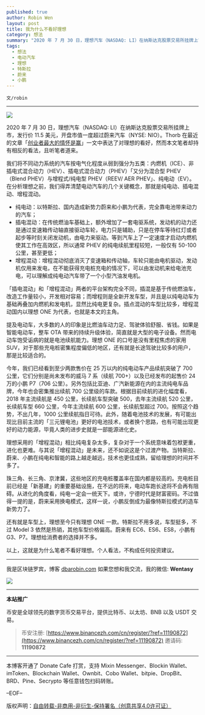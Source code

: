 ```yaml
---
published: true
author: Robin Wen
layout: post
title: 我为什么不看好理想
category: 想法
summary: "2020 年 7 月 30 日，理想汽车（NASDAQ: LI）在纳斯达克股票交易所挂牌上市，发行价 11.5 美元，开盘市值一度超过蔚来汽车（NYSE: NIO）。Thorb 在最近的文章创业者最大的情怀是赢一文中表达了对理想的看好，然而本文笔者却持有相反的看法，且听笔者道来。还有就是车型上，理想至今只有理想 ONE 一款。特斯拉不用多说，车型挺多，不过 Model 3 依然是热销，其他车型价格偏高。蔚来有 EC6、ES6、ES8，小鹏有 G3、P7。理想给消费者的选择并不多。以上，这就是为什么笔者不看好理想。个人看法，不构成任何投资建议。"
tags:
  - 想法
  - 电动汽车
  - 理想
  - 特斯拉
  - 蔚来
  - 小鹏
---
```


`文/robin`

***

![](https://cdn.dbarobin.com/i0prjcx.png)

2020 年 7 月 30 日，理想汽车（NASDAQ: LI）在纳斯达克股票交易所挂牌上市，发行价 11.5 美元，开盘市值一度超过蔚来汽车（NYSE: NIO）。Thorb 在最近的文章「[创业者最大的情怀是赢](https://mp.weixin.qq.com/s/ANdoFHDGAeM0z9DLS9ob5g)」一文中表达了对理想的看好，然而本文笔者却持有相反的看法，且听笔者道来。

我们将不同动力系统的汽车按电气化程度从弱到强分为五类：内燃机（ICE）、非插电式混合动力（HEV）、插电式混合动力（PHEV）「又分为混合型 PHEV（Blend PHEV）与增程式/纯电型 PHEV（REEV/ AER PHEV」、纯电动（EV）。在分析理想之前，我们得弄清楚电动汽车的几个关键概念，那就是纯电动、插电混动、增程混动。

* 纯电动：以特斯拉、国内造成新势力蔚来和小鹏为代表，完全靠电池带来动力的汽车；
* 插电混动：在传统燃油车基础上，额外增加了一套电驱系统，发动机的动力还是通过变速箱传动轴直接驱动车轮，电力只是辅助，只是在停车等待红灯或者起步等时刻关闭发动机，由电力来驱动。等到汽车上了一定速度才启动内燃机使其工作在高效区，所以通常 PHEV 的纯电续航里程较短，一般仅有 50-100 公里，甚至更低；
* 增程混动：增程混动彻底消灭了变速箱和传动轴，车轮只能由电机驱动，发动机仅用来发电，在不能获得充电桩充电的情况下，可以由发动机来给电池充电，可以理解成纯电动汽车带了一个小型汽油发电机。

「插电混动」和「增程混动」两者的平台架构完全不同，插混是基于传统燃油车，改造工作量较小，开发相对容易；而增程则是全新开发车型，并且是以纯电动车为基础再叠加内燃机和发电机，显然比纯电更复杂。插点混动的车型比较多，增程混动国内以理想 ONE 为代表，也就是本文的主角。

提及电动车，大多数的人的印象是比燃油车动力足、驾驶体验舒服、省钱。如果是智能电动车，整车 OTA 带来的持续升级体验，简直就是大型的电子设备。然而电动车饱受诟病的就是电池续航能力。理想 ONE 的口号是没有里程焦虑的家用 SUV，对于那些充电桩密集程度偏低的地区，还有就是长途驾驶比较多的用户，那是比较适合的。

今年，我们已经看到至少两款售价在 25 万以内的纯电动车产品续航突破了 700 公里，它们分别是尚未发布的威马 7 系（续航 700+）以及已经发布的起售价 24 万的小鹏 P7（706 公里）。另外包括比亚迪、广汽新能源在内的主流纯电车品牌，今年也会密集推出续航 700 公里级的车款。根据目前续航的进化幅度看，2018 年主流续航是 450 公里，长续航车型突破 500，去年主流续航 520 公里，长续航车型 660 公里，今年主流续航 600 公里，长续航型超过 700。按照这个趋势，不出几年，1000 公里续航指日可待。此外，随着电池技术的发展，有可能出现比目前主流的「三元锂电池」更好的电池技术，或者换个思路，也有可能出现更好的动力能源，毕竟人类的进步史就是一部能源进化史。

理想采用的「增程混动」相比纯电复杂太多，复杂对于一个系统意味着包袱更重，进化也更难。与其说「增程混动」是未来，还不如说这是个过渡产物。当特斯拉、蔚来、小鹏在纯电和智能的路上越走越远，技术也更佳成熟，留给理想的时间并不多了。

珠三角、长三角、京津冀，这些地区的充电桩覆盖率在国内都是较高的。充电桩目前已经是「新基建」的重要基础设施，在不远的将来，电动车跑长途将不会再有阻碍。从进化的角度看，纯电一定会一统天下。或许，宁德时代是财富密码。不过值得一提的是，蔚来采用换电模式，这样一说，小鹏反倒成为最像特斯拉模式的造车新势力了。

还有就是车型上，理想至今只有理想 ONE 一款。特斯拉不用多说，车型挺多，不过 Model 3 依然是热销，其他车型价格偏高。蔚来有 EC6、ES6、ES8，小鹏有 G3、P7。理想给消费者的选择并不多。

以上，这就是为什么笔者不看好理想。个人看法，不构成任何投资建议。

***

我是区块链罗宾，博客 [dbarobin.com](https://dbarobin.com/)
如果您想和我交流，我的微信: **Wentasy**

![](https://cdn.dbarobin.com/v4yywe2.png)

***

**本站推广**

币安是全球领先的数字货币交易平台，提供比特币、以太坊、BNB 以及 USDT 交易。

> 币安注册: [https://www.binancezh.com/cn/register/?ref=11190872](https://www.binancezh.com/cn/register/?ref=11190872)
> 邀请码: **11190872**

***

本博客开通了 Donate Cafe 打赏，支持 Mixin Messenger、Blockin Wallet、imToken、Blockchain Wallet、Ownbit、Cobo Wallet、bitpie、DropBit、BRD、Pine、Secrypto 等任意钱包扫码转账。

<center>
    <div class="--donate-button"
         data-button-id="f8b9df0d-af9a-460d-8258-d3f435445075"
    ></div>
</center>

–EOF–

版权声明：[自由转载-非商用-非衍生-保持署名（创意共享4.0许可证）](http://creativecommons.org/licenses/by-nc-nd/4.0/deed.zh)